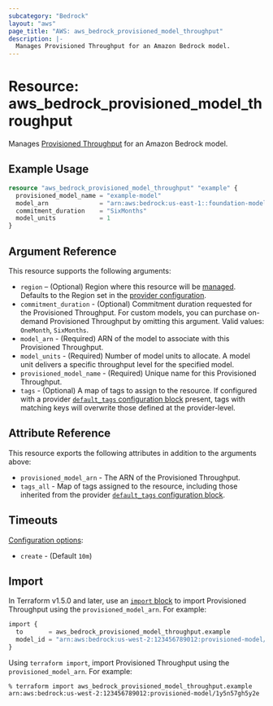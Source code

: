 ```yaml
---
subcategory: "Bedrock"
layout: "aws"
page_title: "AWS: aws_bedrock_provisioned_model_throughput"
description: |-
  Manages Provisioned Throughput for an Amazon Bedrock model.
---
```


# Resource: aws_bedrock_provisioned_model_throughput

Manages [Provisioned Throughput](https://docs.aws.amazon.com/bedrock/latest/userguide/prov-throughput.html) for an Amazon Bedrock model.

## Example Usage

```terraform
resource "aws_bedrock_provisioned_model_throughput" "example" {
  provisioned_model_name = "example-model"
  model_arn              = "arn:aws:bedrock:us-east-1::foundation-model/anthropic.claude-v2"
  commitment_duration    = "SixMonths"
  model_units            = 1
}
```

## Argument Reference

This resource supports the following arguments:

* `region` – (Optional) Region where this resource will be [managed](https://docs.aws.amazon.com/general/latest/gr/rande.html#regional-endpoints). Defaults to the Region set in the [provider configuration](https://registry.terraform.io/providers/hashicorp/aws/latest/docs#aws-configuration-reference).
* `commitment_duration` - (Optional) Commitment duration requested for the Provisioned Throughput. For custom models, you can purchase on-demand Provisioned Throughput by omitting this argument. Valid values: `OneMonth`, `SixMonths`.
* `model_arn` - (Required) ARN of the model to associate with this Provisioned Throughput.
* `model_units` - (Required) Number of model units to allocate. A model unit delivers a specific throughput level for the specified model.
* `provisioned_model_name` - (Required) Unique name for this Provisioned Throughput.
* `tags` - (Optional) A map of tags to assign to the resource. If configured with a provider [`default_tags` configuration block](https://registry.terraform.io/providers/hashicorp/aws/latest/docs#default_tags-configuration-block) present, tags with matching keys will overwrite those defined at the provider-level.

## Attribute Reference

This resource exports the following attributes in addition to the arguments above:

* `provisioned_model_arn` - The ARN of the Provisioned Throughput.
* `tags_all` - Map of tags assigned to the resource, including those inherited from the provider [`default_tags` configuration block](https://registry.terraform.io/providers/hashicorp/aws/latest/docs#default_tags-configuration-block).

## Timeouts

[Configuration options](https://developer.hashicorp.com/terraform/language/resources/syntax#operation-timeouts):

* `create` - (Default `10m`)

## Import

In Terraform v1.5.0 and later, use an [`import` block](https://developer.hashicorp.com/terraform/language/import) to import Provisioned Throughput using the `provisioned_model_arn`. For example:

```terraform
import {
  to       = aws_bedrock_provisioned_model_throughput.example
  model_id = "arn:aws:bedrock:us-west-2:123456789012:provisioned-model/1y5n57gh5y2e"
}
```

Using `terraform import`, import Provisioned Throughput using the `provisioned_model_arn`. For example:

```console
% terraform import aws_bedrock_provisioned_model_throughput.example arn:aws:bedrock:us-west-2:123456789012:provisioned-model/1y5n57gh5y2e
```

